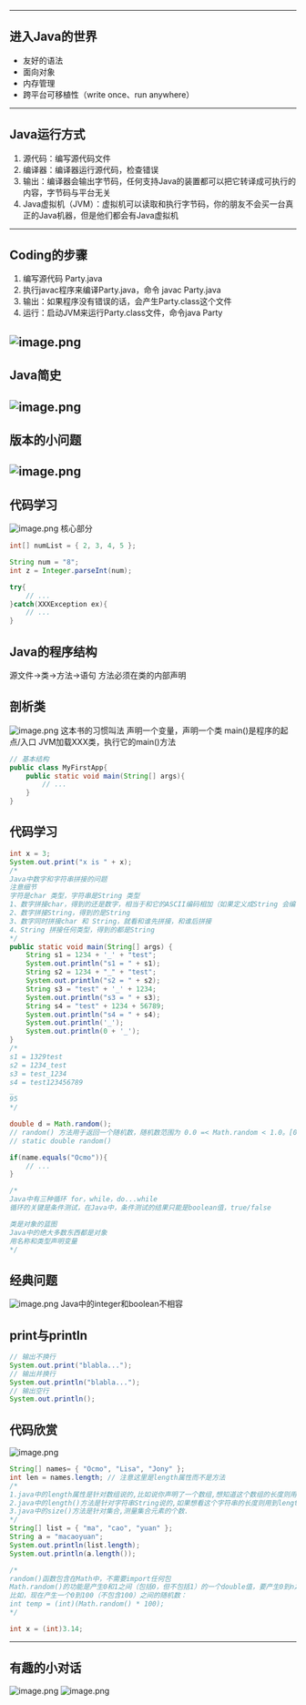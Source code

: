 -------
## 进入Java的世界
+ 友好的语法
+ 面向对象
+ 内存管理
+ 跨平台可移植性（write once、run anywhere）
------
## Java运行方式
1. 源代码：编写源代码文件
2. 编译器：编译器运行源代码，检查错误
3. 输出：编译器会输出字节码，任何支持Java的装置都可以把它转译成可执行的内容，字节码与平台无关
4. Java虚拟机（JVM）：虚拟机可以读取和执行字节码，你的朋友不会买一台真正的Java机器，但是他们都会有Java虚拟机
------
## Coding的步骤
1. 编写源代码 Party.java
2. 执行javac程序来编译Party.java，命令 javac Party.java
3. 输出：如果程序没有错误的话，会产生Party.class这个文件
4. 运行：启动JVM来运行Party.class文件，命令java Party

![image.png](https://upload-images.jianshu.io/upload_images/19474730-d39f2c0a2aadcee9.png?imageMogr2/auto-orient/strip%7CimageView2/2/w/1240)
------
## Java简史
![image.png](https://upload-images.jianshu.io/upload_images/19474730-06c1a6d5954e10ff.png?imageMogr2/auto-orient/strip%7CimageView2/2/w/1240)
------
## 版本的小问题
![image.png](https://upload-images.jianshu.io/upload_images/19474730-f58656bf5aede2b7.png?imageMogr2/auto-orient/strip%7CimageView2/2/w/1240)
------
## 代码学习
![image.png](https://upload-images.jianshu.io/upload_images/19474730-8f21505f35132c27.png?imageMogr2/auto-orient/strip%7CimageView2/2/w/1240)
核心部分
```java
int[] numList = { 2, 3, 4, 5 };

String num = "8";
int z = Integer.parseInt(num);

try{
    // ...
}catch(XXXException ex){
    // ...
}
```
## Java的程序结构
源文件->类->方法->语句
方法必须在类的内部声明
## 剖析类
![image.png](https://upload-images.jianshu.io/upload_images/19474730-af06d57b7d04d9a5.png?imageMogr2/auto-orient/strip%7CimageView2/2/w/1240)
这本书的习惯叫法 声明一个变量，声明一个类
main()是程序的起点/入口
JVM加载XXX类，执行它的main()方法
```java
// 基本结构
public class MyFirstApp{
    public static void main(String[] args){
        // ...
    }
}
```
## 代码学习
```java
int x = 3;
System.out.print("x is " + x);
/*
Java中数字和字符串拼接的问题
注意细节
字符是char 类型，字符串是String 类型
1、数字拼接char，得到的还是数字，相当于和它的ASCII编码相加（如果定义成String 会编译错误）
2、数字拼接String，得到的是String
3、数字同时拼接char 和 String，就看和谁先拼接，和谁后拼接
4、String 拼接任何类型，得到的都是String
*/
public static void main(String[] args) {
    String s1 = 1234 + '_' + "test";
    System.out.println("s1 = " + s1);
    String s2 = 1234 + "_" + "test";
    System.out.println("s2 = " + s2);
    String s3 = "test" + '_' + 1234;
    System.out.println("s3 = " + s3);
    String s4 = "test" + 1234 + 56789;
    System.out.println("s4 = " + s4);
    System.out.println('_');
    System.out.println(0 + '_');
}
/*
s1 = 1329test
s2 = 1234_test
s3 = test_1234
s4 = test123456789
_
95
*/

double d = Math.random();
// random() 方法用于返回一个随机数，随机数范围为 0.0 =< Math.random < 1.0。[0.0, 1.0)
// static double random()

if(name.equals("Ocmo")){
    // ...
}

/*
Java中有三种循环 for，while，do...while
循环的关键是条件测试，在Java中，条件测试的结果只能是boolean值，true/false

类是对象的蓝图
Java中的绝大多数东西都是对象
用名称和类型声明变量
*/
```
## 经典问题
![image.png](https://upload-images.jianshu.io/upload_images/19474730-80ce8913bbc31246.png?imageMogr2/auto-orient/strip%7CimageView2/2/w/1240)
Java中的integer和boolean不相容
## print与println
```java
// 输出不换行
System.out.print("blabla...");
// 输出并换行
System.out.println("blabla...");
// 输出空行
System.out.println();
```
## 代码欣赏
![image.png](https://upload-images.jianshu.io/upload_images/19474730-b8e53c4de6670546.png?imageMogr2/auto-orient/strip%7CimageView2/2/w/1240)
```java
String[] names= { "Ocmo", "Lisa", "Jony" };
int len = names.length; // 注意这里是length属性而不是方法
/*
1.java中的length属性是针对数组说的,比如说你声明了一个数组,想知道这个数组的长度则用到了length这个属性.
2.java中的length()方法是针对字符串String说的,如果想看这个字符串的长度则用到length()这个方法.
3.java中的size()方法是针对集合,测量集合元素的个数.
*/
String[] list = { "ma", "cao", "yuan" };
String a = "macaoyuan";
System.out.println(list.length);
System.out.println(a.length());

/*
random()函数包含在Math中，不需要import任何包
Math.random()的功能是产生0和1之间（包括0，但不包括1）的一个double值，要产生0到n之间的int型的随机数，可以先把Math.random()产生的double型数乘n，再进行强制转换成int型的数
比如，现在产生一个0到100（不包含100）之间的随机数：
int temp = (int)(Math.random() * 100);
*/

int x = (int)3.14;
```
------
## 有趣的小对话
![image.png](https://upload-images.jianshu.io/upload_images/19474730-57fef424124b637b.png?imageMogr2/auto-orient/strip%7CimageView2/2/w/1240)
![image.png](https://upload-images.jianshu.io/upload_images/19474730-5407791617f6e96e.png?imageMogr2/auto-orient/strip%7CimageView2/2/w/1240)



